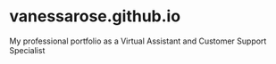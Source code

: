# vanessarose.github.io
My professional portfolio as a Virtual Assistant and Customer Support Specialist
